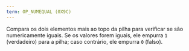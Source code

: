 ```yaml
---
term: OP_NUMEQUAL (0X9C)
---
```


Compara os dois elementos mais ao topo da pilha para verificar se são numericamente iguais. Se os valores forem iguais, ele empurra `1` (verdadeiro) para a pilha; caso contrário, ele empurra `0` (falso).